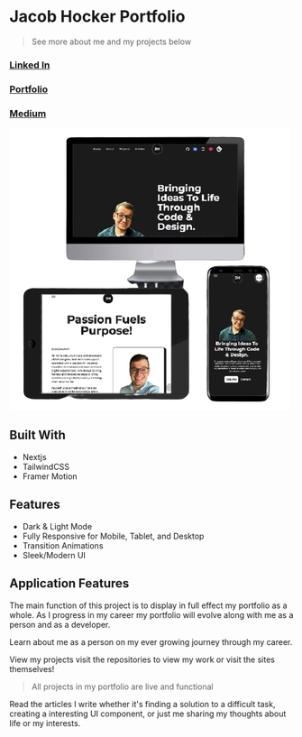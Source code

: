 # Jacob Hocker Portfolio

> See more about me and my projects below 

### [Linked In](https://www.linkedin.com/in/jacobhocker/) 

### [Portfolio](https://jacob-hocker.vercel.app/)

### [Medium](https://jacobhocker.medium.com/)

![PortfolioResponsive](/public/images/readme/responsiveThumb%20copy.png)

## Built With
- Nextjs
- TailwindCSS
- Framer Motion

## Features
- Dark & Light Mode
- Fully Responsive for Mobile, Tablet, and Desktop
- Transition Animations
- Sleek/Modern UI

## Application Features
The main function of this project is to display in full effect my portfolio as a whole.  As I progress in my career my portfolio will evolve along with me as a person and as a developer. 

Learn about me as a person on my ever growing journey through my career. 

View my projects visit the repositories to view my work or visit the sites themselves!
> All projects in my portfolio are live and functional

Read the articles I write whether it's finding a solution to a difficult task, creating a interesting UI component, or just me sharing my thoughts about life or my interests.